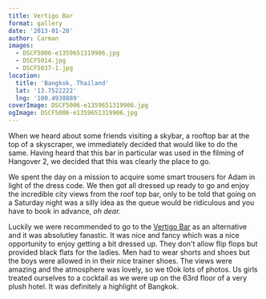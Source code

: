 ```yaml
---
title: Vertigo Bar
format: gallery
date: '2013-01-20'
author: Carman
images:
  - DSCF5006-e1359651319906.jpg
  - DSCF5014.jpg
  - DSCF5037-1.jpg
location:
  title: 'Bangkok, Thailand'
  lat: '13.7522222'
  lng: '100.4938889'
coverImage: DSCF5006-e1359651319906.jpg
ogImage: DSCF5006-e1359651319906.jpg
---
```


When we heard about some friends visiting a skybar, a rooftop bar at the top of a skyscraper, we immediately decided that would like to do the same. Having heard that this bar in particular was used in the filming of Hangover 2, we decided that this was clearly the place to go.

We spent the day on a mission to acquire some smart trousers for Adam in light of the dress code. We then got all dressed up ready to go and enjoy the incredible city views from the roof top bar, only to be told that going on a Saturday night was a silly idea as the queue would be ridiculous and you have to book in advance, _oh dear._

Luckily we were recommended to go to the [Vertigo Bar](http://www.banyantree.com/en/bangkok/experience_the_resort/dining/vertigo_and_moon_bar) as an alternative and it was absolutley fanastic. It was nice and fancy which was a nice opportunity to enjoy getting a bit dressed up. They don't allow flip flops but provided black flats for the ladies. Men had to wear shorts and shoes but the boys were allowed in in their nice trainer shoes. The views were amazing and the atmosphere was lovely, so we t0ok lots of photos. Us girls treated ourselves to a cocktail as we were up on the 63rd floor of a very plush hotel. It was definitely a highlight of Bangkok.
